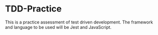 # TDD-Practice
This is a practice assessment of test driven development. The framework and language to be used will be Jest and JavaScript.
